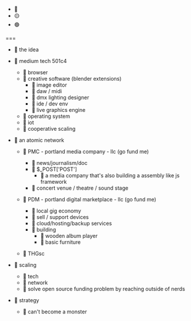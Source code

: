 * 🔴 
* 🟡 
* 🟢 

===

* 🔴 the idea

* 🔴 medium tech 501c4
    * 🔴 browser
    * 🔴 creative software (blender extensions)
        * 🔴 image editor
        * 🔴 daw / midi
        * 🔴 dmx lighting designer
        * 🔴 ide / dev env
        * 🔴 live graphics engine
    * 🔴 operating system
    * 🔴 iot
    * 🔴 cooperative scaling

* 🔴 an atomic network
    * 🔴 PMC - portland media company - llc (go fund me)
        * 🔴 news/journalism/doc
        * 🔴 $_POST['POST']
            * 🔴 a media company that's also building a assembly like js framework
        * 🔴 concert venue / theatre / sound stage
    * 🔴 PDM - portland digital marketplace - llc (go fund me)
        * 🔴 local gig economy
        * 🔴 sell / support devices
        * 🔴 cloud/hosting/backup services
        * 🔴 building
            * 🔴 wooden album player
            * 🔴 basic furniture
    
    * 🔴 THGsc

* 🔴 scaling
    * 🔴 tech
    * 🔴 network
    * 🔴 solve open source funding problem by reaching outside of nerds

* 🔴 strategy
    * 🔴 can't become a monster